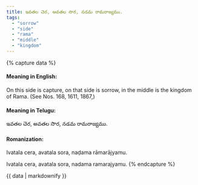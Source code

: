 ```yaml
---
title: ఇవతల చెర, అవతల సొర, నడమ రామరాజ్యము.
tags:
  - "sorrow"
  - "side"
  - "rama"
  - "middle"
  - "kingdom"
---
```


{% capture data %}
#### Meaning in English:
On this side is capture, on that side is sorrow, in the middle is the kingdom of Rama.
(See Nos. 168, 1611, 1867,)

#### Meaning in Telugu:
ఇవతల చెర, అవతల సొర, నడమ రామరాజ్యము.

#### Romanization:
Ivatala cera, avatala sora, naḍama rāmarājyamu.

Ivatala cera, avatala sora, nadama ramarajyamu.
{% endcapture %}

{{ data | markdownify }}

